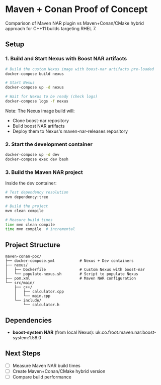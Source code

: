 # Maven + Conan Proof of Concept

Comparison of Maven NAR plugin vs Maven+Conan/CMake hybrid approach for C++11 builds targeting RHEL 7.

## Setup

### 1. Build and Start Nexus with Boost NAR artifacts

```bash
# Build the custom Nexus image with boost-nar artifacts pre-loaded
docker-compose build nexus

# Start Nexus
docker-compose up -d nexus

# Wait for Nexus to be ready (check logs)
docker-compose logs -f nexus
```

Note: The Nexus image build will:
- Clone boost-nar repository
- Build boost NAR artifacts
- Deploy them to Nexus's maven-nar-releases repository

### 2. Start the development container

```bash
docker-compose up -d dev
docker-compose exec dev bash
```

### 3. Build the Maven NAR project

Inside the dev container:

```bash
# Test dependency resolution
mvn dependency:tree

# Build the project
mvn clean compile

# Measure build times
time mvn clean compile
time mvn compile  # incremental
```

## Project Structure

```
maven-conan-poc/
├── docker-compose.yml           # Nexus + Dev containers
├── nexus/
│   ├── Dockerfile               # Custom Nexus with boost-nar
│   └── populate-nexus.sh        # Script to populate Nexus
├── pom.xml                      # Maven NAR configuration
└── src/main/
    ├── c++/
    │   ├── calculator.cpp
    │   └── main.cpp
    └── include/
        └── calculator.h
```

## Dependencies

- **boost-system NAR** (from local Nexus): uk.co.froot.maven.nar:boost-system:1.58.0

## Next Steps

- [ ] Measure Maven NAR build times
- [ ] Create Maven+Conan/CMake hybrid version
- [ ] Compare build performance
